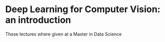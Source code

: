 # Deep Learning for Computer Vision: an introduction

These lectures where given at a Master in Data Science